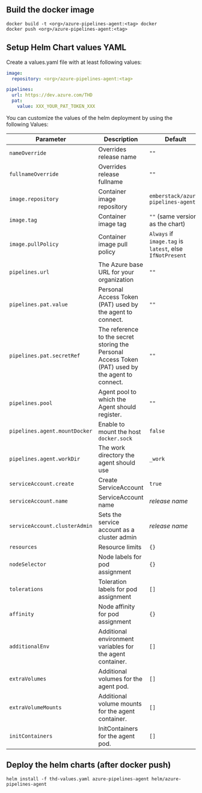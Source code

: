 ## Build the docker image

```
docker build -t <org>/azure-pipelines-agent:<tag> docker
docker push <org>/azure-pipelines-agent:<tag>
```

## Setup Helm Chart values YAML

Create a values.yaml file with at least following values:

```yaml
image:
  repository: <org>/azure-pipelines-agent:<tag>

pipelines:
  url: https://dev.azure.com/THD
  pat:
    value: XXX_YOUR_PAT_TOKEN_XXX
```

You can customize the values of the helm deployment by using the following Values:

| Parameter                     | Description                                                                                       | Default                                                  |
|-------------------------------|---------------------------------------------------------------------------------------------------|----------------------------------------------------------|
| `nameOverride`                | Overrides release name                                                                            | `""`                                                     |
| `fullnameOverride`            | Overrides release fullname                                                                        | `""`                                                     |
| `image.repository`            | Container image repository                                                                        | `emberstack/azure-pipelines-agent`                       |
| `image.tag`                   | Container image tag                                                                               | `""` (same version as the chart)                         |
| `image.pullPolicy`            | Container image pull policy                                                                       | `Always` if `image.tag` is `latest`, else `IfNotPresent` |
| `pipelines.url`               | The Azure base URL for your organization                                                          | `""`                                                     |
| `pipelines.pat.value`         | Personal Access Token (PAT) used by the agent to connect.                                         | `""`                                                     |
| `pipelines.pat.secretRef`     | The reference to the secret storing the Personal Access Token (PAT) used by the agent to connect. | `""`                                                     |
| `pipelines.pool`              | Agent pool to which the Agent should register.                                                    | `""`                                                     |
| `pipelines.agent.mountDocker` | Enable to mount the host `docker.sock`                                                            | `false`                                                  |
| `pipelines.agent.workDir`     | The work directory the agent should use                                                           | `_work`                                                  |
| `serviceAccount.create`       | Create ServiceAccount                                                                             | `true`                                                   |
| `serviceAccount.name`         | ServiceAccount name                                                                               | _release name_                                           |
| `serviceAccount.clusterAdmin` | Sets the service account as a cluster admin                                                       | _release name_                                           |
| `resources`                   | Resource limits                                                                                   | `{}`                                                     |
| `nodeSelector`                | Node labels for pod assignment                                                                    | `{}`                                                     |
| `tolerations`                 | Toleration labels for pod assignment                                                              | `[]`                                                     |
| `affinity`                    | Node affinity for pod assignment                                                                  | `{}`                                                     |
| `additionalEnv`               | Additional environment variables for the agent container.                                         | `[]`                                                     |
| `extraVolumes`                | Additional volumes for the agent pod.                                                             | `[]`                                                     |
| `extraVolumeMounts`           | Additional volume mounts for the agent container.                                                 | `[]`                                                     |
| `initContainers`              | InitContainers for the agent pod.                                                                 | `[]`                                                     |


## Deploy the helm charts (after docker push)

```
helm install -f thd-values.yaml azure-pipelines-agent helm/azure-pipelines-agent
```

